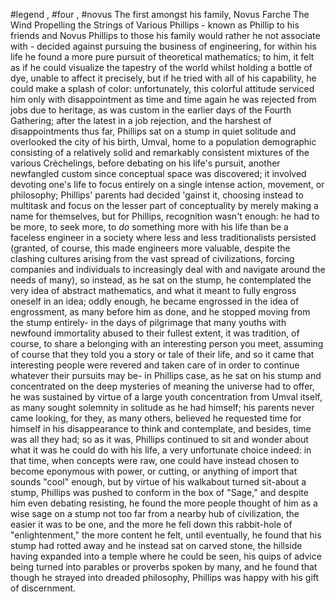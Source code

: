 #legend , #four , #novus 
The first amongst his family, Novus Farche The Wind Propelling the Strings of Various Phillips - known as Phillip to his friends and Novus Phillips to those his family would rather he not associate with - decided against pursuing the business of engineering, for within his life he found a more pure pursuit of theoretical mathematics; to him, it felt as if he could visualize the tapestry of the world whilst holding a bottle of dye, unable to affect it precisely, but if he tried with all of his capability, he could make a splash of color: unfortunately, this colorful attitude serviced him only with disappointment as time and time again he was rejected from jobs due to heritage, as was custom in the earlier days of the Fourth Gathering; after the latest in a job rejection, and the harshest of disappointments thus far, Phillips sat on a stump in quiet solitude and overlooked the city of his birth, Umval, home to a population demographic consisting of a relatively solid and remarkably consistent mixtures of the various Crèchelings, before debating on his life's pursuit, another newfangled custom since conceptual space was discovered; it involved devoting one's life to focus entirely on a single intense action, movement, or philosophy; Phillips' parents had decided 'gainst it, choosing instead to multitask and focus on the lesser part of conceptuality by merely making a name for themselves, but for Phillips, recognition wasn't enough: he had to be more, to seek more, to *do* something more with his life than be a faceless engineer in a society where less and less traditionalists persisted (granted, of course, this made engineers more valuable, despite the clashing cultures arising from the vast spread of civilizations, forcing companies and individuals to increasingly deal with and navigate around the needs of many), so instead, as he sat on the stump, he contemplated the very idea of abstract mathematics, and what it meant to fully engross oneself in an idea; oddly enough, he became engrossed in the idea of engrossment, as many before him as done, and he stopped moving from the stump entirely- in the days of pilgrimage that many youths with newfound immortality abused to their fullest extent, it was tradition, of course, to share a belonging with an interesting person you meet, assuming of course that they told you a story or tale of their life, and so it came that interesting people were revered and taken care of in order to continue whatever their pursuits may be- in Phillips case, as he sat on his stump and concentrated on the deep mysteries of meaning the universe had to offer, he was sustained by virtue of a large youth concentration from Umval itself, as many sought solemnity in solitude as he had himself; his parents never came looking, for they, as many others, believed he requested time for himself in his disappearance to think and contemplate, and besides, time was all they had; so as it was, Phillips continued to sit and wonder about what it was he could do with his life, a very unfortunate choice indeed: in that time, when concepts were raw, one could have instead chosen to become eponymous with power, or cutting, or anything of import that sounds "cool" enough, but by virtue of his walkabout turned sit-about a stump, Phillips was pushed to conform in the box of "Sage," and despite him even debating resisting, he found the more people thought of him as a wise sage on a stump not too far from a nearby hub of civilization, the easier it was to be one, and the more he fell down this rabbit-hole of "enlightenment," the more content he felt, until eventually, he found that his stump had rotted away and he instead sat on carved stone, the hillside having expanded into a temple where he could be seen, his quips of advice being turned into parables or proverbs spoken by many, and he found that though he strayed into dreaded philosophy, Phillips was happy with his gift of discernment. 